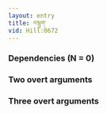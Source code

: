 ```yaml
---
layout: entry
title: བསྙུག་
vid: Hill:0672
---
```

### Dependencies (N = 0)


### Two overt arguments


### Three overt arguments
